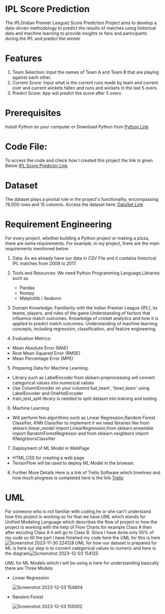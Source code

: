 # IPL Score Prediction 
The IPL(Indian Premier League) Score Prediction Project aims to develop a data-driven methodology to predict the results of  matches using historical data and machine learning to provide insights to fans and participants during the IPL and predict the winner

# Features
1. Team Selection: Input the names of Team A and Team B that are playing against each other.
2. Current Score: Input what is the current runs made by team and current over and current wickets fallen and runs and wickets in the last 5 overs.
3. Predict Score: App will predict the score after 5 overs

# Prerequisites
Install Python on your computer or Download Python from [Python Link](https://www.python.org/)

# Code File: 
To access the code and check how I created this project the link is given Below
[IPL Score Predictor Link](https://github.com/KhushalKhare/software_development/blob/main/Python%20File/IPL_Score_Prediction%20(1).ipynb)

# Dataset
The dataset plays a pivotal role in the project's functionality, encompassing 76,000 rows and 15 columns. Access the dataset here: [DataSet Link](https://github.com/KhushalKhare/software_development/blob/main/Data%20Set/ipl_data.csv)

# Requirement Engineering 
For every project, whether building a Python project or making a pizza, there are some requirements. For example, in my project, there are the main requirements mentioned below.
1. Data: As we already have our data in CSV File and it contains historical IPL matches from 2008 to 2017.
2. Tools and Resources: We need Python Programming Language,Libraries such as
   * Pandas
   * Numpy
   * Matplotlib / Seaborn
3. Domain Knowledge: Familiarity with the Indian Premier League (IPL), its teams, players, and rules of the game.Understanding of factors that influence match outcomes.
   Knowledge of cricket analytics and how it is applied to predict match outcomes. Understanding of machine learning concepts,
   including regression, classification, and feature engineering.

4. Evaluation Metrics:
  * Mean Absolute Error (MAE)
  * Root Mean Squared Error (RMSE)
  * Mean Percentage Error (MPE)

5. Preparing Data for Machine Learning:
  * Library such as LabelEncoder from sklearn.preprocessing will convert categorical values into numerical values
  * Use ColumnEncoder on your columns'bat_team', 'bowl_team' using LabelEncoder and OneHotEncoder
  * train_test_split library is needed to split dataset into training and testing
6. Machine Learning
  * Will perform few algorithms such as Linear Regression,Random Forest Classifier, KNN Classifier to implement it we need libraries like
    from sklearn.linear_model import LinearRegression,from sklearn.ensemble import RandomForestRegressor and from sklearn.neighbors import KNeighborsClassifier
7. Deployment of ML Model in WebPage
  * HTML,CSS for creating a web page
  * TensorFlow will be used to deploy ML Model in the browser.
8. Further More Details Here is a link of Trello Software which timelines and how much progress is completed here is the link [Trello](https://trello.com/b/EDFAf9j3/ipl-score-card)


# UML
For someone who is not familiar with coding,he or she can't understand how this project is working so for that we have UML which stands for Unified Modeling Language 
which describes the flow of project or how the project is working with the help of Flow Charts for example Class A then after excuting Class A it will go to Class B.
Since I have done only 50% of my code so till the part I have finished my code here the UML for this is here ![Screenshot 2023-11-30 224128](https://github.com/KhushalKhare/software_development/assets/148461152/a1c6787e-81c9-4e62-9bd2-9cb5695763d4)
UML for how our dataset is prepared for ML is here our step is to convert categorical values to numeric and here is the diagram![Screenshot 2023-12-03 154125](https://github.com/KhushalKhare/software_development/assets/148461152/3bb08b00-0343-48f0-b151-0359279b1ddc)

UML for ML Models which I will be using is here for understanding basically there are Three Models 
* Linear Regression

  ![Screenshot 2023-12-03 154804](https://github.com/KhushalKhare/software_development/assets/148461152/35c00314-428b-4782-b313-101685b88007)

* Random Forest
  
  ![Screenshot 2023-12-03 155002](https://github.com/KhushalKhare/software_development/assets/148461152/c56e3f4c-362b-4fbd-999a-a77bf8421ed1)







